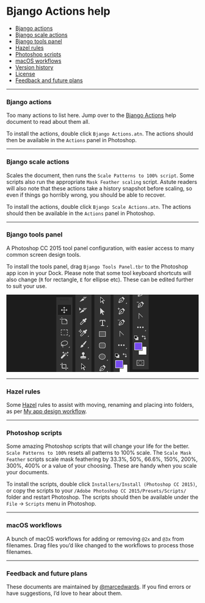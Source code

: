 # Bjango Actions help

- [Bjango actions](https://github.com/bjango/Bjango-Actions/blob/master/Help/Actions.md)
- [Bjango scale actions](https://github.com/bjango/Bjango-Actions/blob/master/Help/Help.md#bjango-scale-actions)
- [Bjango tools panel](https://github.com/bjango/Bjango-Actions/blob/master/Help/Help.md#bjango-tools-panel)
- [Hazel rules](https://github.com/bjango/Bjango-Actions/blob/master/Help/Help.md#hazel-rules)
- [Photoshop scripts](https://github.com/bjango/Bjango-Actions/blob/master/Help/Help.md#photoshop-scripts)
- [macOS workflows](https://github.com/bjango/Bjango-Actions/blob/master/Help/Help.md#macos-workflows)
- [Version history](https://github.com/bjango/Bjango-Actions/blob/master/Help/Version%20History.md)
- [License](https://github.com/bjango/Bjango-Actions/blob/master/Help/License.md)
- [Feedback and future plans](https://github.com/bjango/Bjango-Actions/blob/master/Help/Help.md#feedback-and-future-plans)

-----

### Bjango actions

Too many actions to list here. Jump over to the [Bjango Actions](https://github.com/bjango/Bjango-Actions/blob/master/Help/Actions.md) help document to read about them all.

To install the actions, double click `Bjango Actions.atn`. The actions should then be available in the `Actions` panel in Photoshop.

-----

### Bjango scale actions

Scales the document, then runs the `Scale Patterns to 100% script`. Some scripts also run the appropriate `Mask Feather scaling` script. Astute readers will also note that these actions take a history snapshot before scaling, so even if things go horribly wrong, you should be able to recover.

To install the actions, double click `Bjango Scale Actions.atn`. The actions should then be available in the `Actions` panel in Photoshop.

-----

### Bjango tools panel

A Photoshop CC 2015 tool panel configuration, with easier access to many common screen design tools.

To install the tools panel, drag `Bjango Tools Panel.tbr` to the Photoshop app icon in your Dock. Please note that some tool keyboard shortcuts will also change (`R` for rectangle, `E` for ellipse etc). These can be edited further to suit your use.

![Bjango Tools Panel](images/tools-panel.png)

-----

### Hazel rules

Some [Hazel](https://www.noodlesoft.com) rules to assist with moving, renaming and placing into folders, as per [My app design workflow](https://bjango.com/articles/appdesignworkflow/).

-----

### Photoshop scripts

Some amazing Photoshop scripts that will change your life for the better. `Scale Patterns to 100%` resets all patterns to 100% scale. The `Scale Mask Feather` scripts scale mask feathering by 33.3%, 50%, 66.6%, 150%, 200%, 300%, 400% or a value of your choosing. These are handy when you scale your documents.

To install the scripts, double click `Installers/Install (Photoshop CC 2015)`, or copy the scripts to your `/Adobe Photoshop CC 2015/Presets/Scripts/` folder and restart Photoshop. The scripts should then be available under the `File` → `Scripts` menu in Photoshop.

-----

### macOS workflows

A bunch of macOS workflows for adding or removing `@2x` and `@3x` from filenames. Drag files you’d like changed to the workflows to process those filenames.

-----

### Feedback and future plans

These documents are maintained by [@marcedwards](https://twitter.com/marcedwards). If you find errors or have suggestions, I’d love to hear about them.